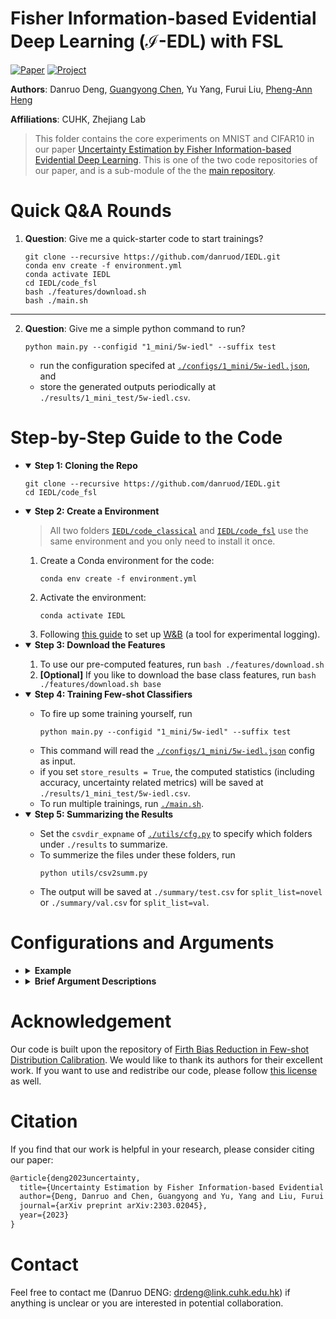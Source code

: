 # Fisher Information-based Evidential Deep Learning ($\mathcal{I}$-EDL) with FSL

[![Paper](https://img.shields.io/badge/Paper-arXiv-b31b1b?style=flat-square)](https://arxiv.org/pdf/2303.02045.pdf)
[![Project](https://img.shields.io/badge/Code-Github-purple?style=flat-square)](https://github.com/danruod/IEDL)

**Authors**: Danruo Deng, [Guangyong Chen](https://guangyongchen.github.io/), Yu Yang, Furui Liu, [Pheng-Ann Heng](http://www.cse.cuhk.edu.hk/~pheng/1.html)

**Affiliations**: CUHK, Zhejiang Lab

> This folder contains the core experiments on MNIST and CIFAR10 in our paper [Uncertainty Estimation by Fisher Information-based Evidential Deep Learning](https://arxiv.org/pdf/2303.02045.pdf). This is one of the two code repositories of our paper, and is a sub-module of the the [main repository](https://github.com/danruod/IEDL).  


# Quick Q&A Rounds

1. **Question**: Give me a quick-starter code to start trainings?
    ```
    git clone --recursive https://github.com/danruod/IEDL.git
    conda env create -f environment.yml
    conda activate IEDL
    cd IEDL/code_fsl
    bash ./features/download.sh
    bash ./main.sh
    ```
---------
2. **Question**: Give me a simple python command to run?
   ```
   python main.py --configid "1_mini/5w-iedl" --suffix test
   ```
    
    * run the configuration specifed at [`./configs/1_mini/5w-iedl.json`](./configs/1_mini/5w-iedl.json), and
    * store the generated outputs periodically at `./results/1_mini_test/5w-iedl.csv`.


# Step-by-Step Guide to the Code
   
+  <details open>
   <summary><strong>Step 1: Cloning the Repo</strong></summary>
 
      ```
      git clone --recursive https://github.com/danruod/IEDL.git
      cd IEDL/code_fsl
      ```

   </details>

+  <details open>
   <summary><strong>Step 2: Create a Environment</strong></summary>
   
   > All two folders [`IEDL/code_classical`](../code_classical) and [`IEDL/code_fsl`](../code_fsl) use the same environment and you only need to install it once. 
   1. Create a Conda environment for the code:
      ```
      conda env create -f environment.yml
      ```
   2. Activate the environment:
      ```
      conda activate IEDL
      ```
   3. Following [this guide](https://docs.wandb.ai/quickstart#set-up-wb) to set up [W&B](https://wandb.ai/) (a tool for experimental logging). 
   
   </details>

+  <details open>
   <summary><strong>Step 3: Download the Features</strong></summary>

   1. To use our pre-computed features, run `bash ./features/download.sh`
   2. **[Optional]** If you like to download the base class features, run `bash ./features/download.sh base`

   </details>
   
+  <details open>
   <summary><strong>Step 4: Training Few-shot Classifiers</strong></summary>
   
      * To fire up some training yourself, run
        ```
        python main.py --configid "1_mini/5w-iedl" --suffix test
        ```
      * This command will read the [`./configs/1_mini/5w-iedl.json`](./configs/1_mini/5w-iedl.json) config as input.
      * if you set `store_results = True`, the computed statistics (including accuracy, uncertainty related metrics) will be saved at  `./results/1_mini_test/5w-iedl.csv`.
      * To run multiple trainings, run [`./main.sh`](./main.sh).
   
   </details>

+  <details open>
   <summary><strong>Step 5: Summarizing the Results</strong></summary>

      * Set the `csvdir_expname` of [`./utils/cfg.py`](./utils/cfg.py) to specify which folders under `./results` to summarize.
      * To summerize the files under these folders, run 
        ```
        python utils/csv2summ.py
        ```
      * The output will be saved at `./summary/test.csv` for `split_list=novel` or `./summary/val.csv` for `split_list=val`.

   </details>


# Configurations and Arguments

+ <details>
  <summary><strong>Example</strong></summary>

  Here is an example for [`./configs/1_mini/5w-iedl.json`](./configs/1_mini/5w-iedl.json):
  ```json
  {
  "rng_seed": 0,
  "n_tasks": 10000,
  "source_dataset": "miniImagenet",
  "target_dataset": "miniImagenet",
  "ood_dataset": "CUB",
  "backbone_arch": "WideResNet28_10",
  "backbone_method": "S2M2_R",
  "n_shots_list": [20, 5, 1],
  "n_ways_list": [5],
  "split_list": ["novel"],
  "model_type": "evnet",
  "loss_type": "IEDL",
  "act_type": "softplus",
  "fisher_coeff_list": [0.0],
  "lbfgs_iters": 100,
  "store_results": true,
  "dump_period": 10000,
  "use_wandb": true,
  "print_freq": 50,
  "torch_threads": null
  }
  ```
  
  * Note that our code runs the cartesian product of all arguments ending with `_list`. 
    * For instance, there is `3=3*1*1*1` different settings to try in the above config file.
    * Each of these settings runs 10,000 tasks, creating a total of 30,000 tasks to perform for this file.
  </details>
  
+ <details>
  <summary><strong>Brief Argument Descriptions</strong></summary>
  
  * `"rng_seed"` determine the random seed to generate the set of 10,000 few-shot tasks.
  * `"n_tasks"` determines the number of few-shot tasks for evaluation of the approach.
  * `"source_dataset"` is the source dataset in few-shot experiments.
    * The features are extracted by a backbone network trained on the base split of the source dataset. 
    * The source dataset should be one of the `"miniImagenet"` or `"tieredImagenet"` options.
  * `"targe_dataset"` is the targe in-distribution (id) dataset in few-shot experiments.
    * This is the dataset from which the id evaluation images and classes (novel or validation) are chosen.
    * The features used are extracted by the backbone trained on the base class of the source dataset. 
    * The target dataset should be one of the `"miniImagenet"` or `"tieredImagenet"` options.
    * We set the source and target datasets to be the same.
  * `"ood_dataset"` is the out-of-distribution (ood) dataset in few-shot experiments.
    * This is the dataset from which the ood evaluation images and classes are chosen.
    * The features used are extracted by the backbone trained on the base class of the source dataset. 
    * The ood dataset only support `"CUB"` options.
  * `"backbone_arch"` specifies the feature backbone architucture to use.
    * We only used the `WideResNet28_10` model in our experiments.
  * `"backbone_method"` specifies the feature backbone training algorithm to evaluate.
    * We only used feature backbones trained with the `S2M2_R` method in our experiments.
  * `"n_shots_list"` specifies a list of number of shots to test.
  * `"n_ways_list"` specifies a list of number of classes to perform few-shot classification tasks over.
  * `"split_list"` is a list of data splits to go through:
    * It should be a subset of `["base", "val", "novel"]`.
  * `"fisher_coeff_list"` specifies a list of coefficients of log determinant of fisher information matrix to iterate over. 
  * `"lbfgs_iters"` specifies the number of L-BFGS iterations to train the few-shot classifier.
  * `"store_results"` should mostly be set to true, so that the python script writes its results in a `./results/{configid}/*.csv` file.
  * `"dump_period"` specifies the number of CSV lines that need to be buffered before flushing them to the disk. This was set to a large value to prevent frequent disk dumps and causing system call over-heads.
  * `"use_wandb"` should mostly be set to true, so that you can observe the experimental effect curve in wandb.
  * `"print_freq"` specifies the number of tasks that need to be buffered before flushing them to the wandb. 
  * `"torch_threads"` sets the number of torch threads.
    * This is just in case you wanted to train the classifiers on a CPU device. 
    * The code was optimized to require minimal CPU usage if a GPU was provided.
    * Therefore, you can safely set this to a small number when using a GPU.
    * You can set this option to `null` to keep the default value PyTorch sets.
  </details>

</details>

# Acknowledgement
Our code is built upon the repository of [Firth Bias Reduction in Few-shot Distribution Calibration](https://github.com/ehsansaleh/code_dcf). We would like to thank its authors for their excellent work. If you want to use and redistribe our code, please follow [this license](https://github.com/danruod/IEDL/blob/main/LICENSE) as well.

# Citation
If you find that our work is helpful in your research, please consider citing our paper:
```latex
@article{deng2023uncertainty,
  title={Uncertainty Estimation by Fisher Information-based Evidential Deep Learning},
  author={Deng, Danruo and Chen, Guangyong and Yu, Yang and Liu, Furui and Heng, Pheng-Ann},
  journal={arXiv preprint arXiv:2303.02045},
  year={2023}
}
```

# Contact
Feel free to contact me (Danruo DENG: [drdeng@link.cuhk.edu.hk](mailto:drdeng@link.cuhk.edu.hk)) if anything is unclear or you are interested in potential collaboration.
